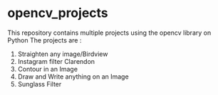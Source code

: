 # opencv_projects

This repository contains multiple projects using the opencv library on Python
The projects are :
1. Straighten any image/Birdview
2. Instagram filter Clarendon
3. Contour in an Image
4. Draw and Write anything on an Image
5. Sunglass Filter
